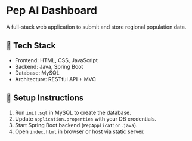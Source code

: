 # Pep AI Dashboard

A full-stack web application to submit and store regional population data.

## 🔧 Tech Stack
- Frontend: HTML, CSS, JavaScript
- Backend: Java, Spring Boot
- Database: MySQL
- Architecture: RESTful API + MVC

## 🚀 Setup Instructions
1. Run `init.sql` in MySQL to create the database.
2. Update `application.properties` with your DB credentials.
3. Start Spring Boot backend (`PepApplication.java`).
4. Open `index.html` in browser or host via static server.
